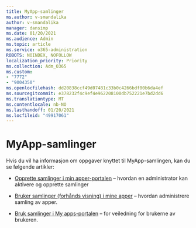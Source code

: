 ```yaml
---
title: MyApp-samlinger
ms.author: v-smandalika
author: v-smandalika
manager: dansimp
ms.date: 01/20/2021
ms.audience: Admin
ms.topic: article
ms.service: o365-administration
ROBOTS: NOINDEX, NOFOLLOW
localization_priority: Priority
ms.collection: Adm_O365
ms.custom:
- "7772"
- "9004350"
ms.openlocfilehash: dd20838ccf49d07481c33b0c4266bdf00b6da4ef
ms.sourcegitcommit: e378232f4c9ef4e962208100db752221e7bd2dd6
ms.translationtype: MT
ms.contentlocale: nb-NO
ms.lasthandoff: 01/20/2021
ms.locfileid: "49917061"
---
```

# <a name="myapps-collections"></a>MyApp-samlinger

Hvis du vil ha informasjon om oppgaver knyttet til MyApp-samlingen, kan du se følgende artikler:

- [Opprette samlinger i min apper-portalen](https://docs.microsoft.com/azure/active-directory/manage-apps/access-panel-collections) – hvordan en administrator kan aktivere og opprette samlinger

- [Bruker samlinger (forhånds visning) i mine apper](https://docs.microsoft.com/azure/active-directory/user-help/my-apps-portal-user-collections) – hvordan administrere samling av apper. 

- [Bruk samlinger i My apps-portalen](https://docs.microsoft.com/azure/active-directory/user-help/my-applications-portal-workspaces) – for veiledning for brukerne av brukeren.